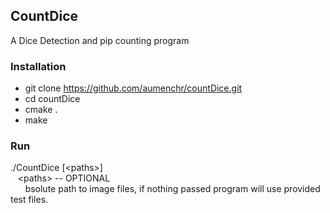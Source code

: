 ## CountDice
A Dice Detection and pip counting program

### Installation
* git clone https://github.com/aumenchr/countDice.git
* cd countDice
* cmake .
* make

### Run
./CountDice [\<paths\>]  
&nbsp;&nbsp;&nbsp;<paths\> -- OPTIONAL  
&nbsp;&nbsp;&nbsp;&nbsp;&nbsp;&nbsp;bsolute path to image files, if nothing passed program will use provided test files. 

